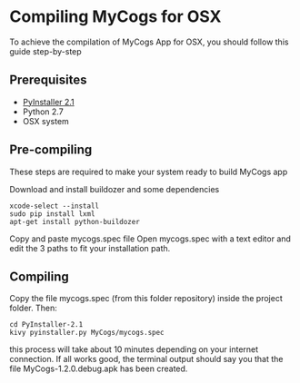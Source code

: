 Compiling MyCogs for OSX
==========================

To achieve the compilation of MyCogs App for OSX, you should follow this guide step-by-step

Prerequisites
-------------------------------------

* [PyInstaller 2.1](www.pyinstaller.org)
* Python 2.7
* OSX system

Pre-compiling
-------------------------------------

These steps are required to make your system ready to build MyCogs app

Download and install buildozer and some dependencies

	xcode-select --install
	sudo pip install lxml
	apt-get install python-buildozer
	
	
Copy and paste mycogs.spec file 
Open mycogs.spec with a text editor and edit the 3 paths to fit your installation path.
	
Compiling
-------------------------------------

Copy the file mycogs.spec (from this folder repository) inside the project folder. Then:

	cd PyInstaller-2.1
	kivy pyinstaller.py MyCogs/mycogs.spec
	
this process will take about 10 minutes depending on your internet connection.
If all works good, the terminal output should say you that the file MyCogs-1.2.0.debug.apk
has been created.




